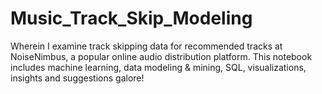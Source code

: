 # Music_Track_Skip_Modeling
Wherein I examine track skipping data for recommended tracks at NoiseNimbus, a popular online audio distribution platform. This notebook includes machine learning, data modeling &amp; mining, SQL, visualizations, insights and suggestions galore!
